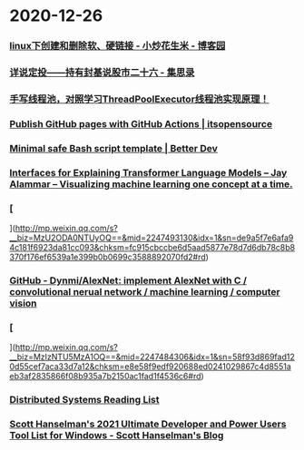 
# 2020-12-26

### [linux下创建和删除软、硬链接 - 小炒花生米 - 博客园](https://www.cnblogs.com/xiaochaohuashengmi/archive/2011/10/05/2199534.html)

### [详说定投——持有封基说股市二十六 - 集思录](https://www.jisilu.cn/question/61196)

### [手写线程池，对照学习ThreadPoolExecutor线程池实现原理！](https://xie.infoq.cn/article/9b1d4bdc4b17c4c59e8820a1b)

### [Publish GitHub pages with GitHub Actions | itsopensource](https://itsopensource.com/publish-github-pages-with-github-actions/)

### [Minimal safe Bash script template | Better Dev](https://betterdev.blog/minimal-safe-bash-script-template/)

### [Interfaces for Explaining Transformer Language Models – Jay Alammar – Visualizing machine learning one concept at a time.](https://jalammar.github.io/explaining-transformers/)

### [
](http://mp.weixin.qq.com/s?__biz=MzU2ODA0NTUyOQ==&mid=2247493130&idx=1&sn=de9a5f7e6afa94c181f6923da81cc093&chksm=fc915cbccbe6d5aad5877e78d7d6db78c8b8370f176ef6539a1e399b0b0699c3588892070fd2#rd)

### [GitHub - Dynmi/AlexNet: implement AlexNet with C    /  convolutional nerual network  /    machine learning  /  computer vision](https://github.com/Dynmi/AlexNet)

### [
](http://mp.weixin.qq.com/s?__biz=MzIzNTU5MzA1OQ==&mid=2247484306&idx=1&sn=58f93d869fad120d55cef7aca33d7a12&chksm=e8e58f9edf920688ed0241029867c4d8551aeb3af2835866f08b935a7b2150ac1fad1f4536c6#rd)

### [Distributed Systems Reading List](https://dancres.github.io/Pages/)

### [Scott Hanselman's 2021 Ultimate Developer and Power Users Tool List for Windows - Scott Hanselman's Blog](https://www.hanselman.com/blog/scott-hanselmans-2021-ultimate-developer-and-power-users-tool-list-for-windows)